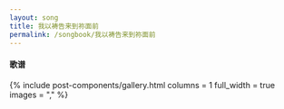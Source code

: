 ```yaml
---
layout: song
title: 我以祷告来到祢面前
permalink: /songbook/我以祷告来到祢面前
---
```


#### 歌谱

{% include post-components/gallery.html
    columns = 1
    full_width = true
    images = ","
%}
